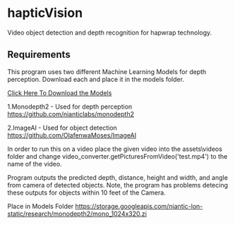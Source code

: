 # hapticVision
Video object detection and depth recognition for hapwrap technology.


Requirements
-----
This program uses two different Machine Learning Models for depth perception. Download each and place it in the models folder.

[Click Here To Download the Models](https://drive.google.com/drive/folders/1xttyp-wezKU9RcIfaCJewzUEHkljIsBt?usp=sharing)

1.Monodepth2 - Used for depth perception
https://github.com/nianticlabs/monodepth2

2.ImageAI - Used for object detection
https://github.com/OlafenwaMoses/ImageAI

In order to run this on a video place the given video into the assets\videos folder and change video_converter.getPicturesFromVideo('test.mp4') to the name of the video.

Program outputs the predicted depth, distance, height and width, and angle from camera of detected objects. Note, the program has problems detecing these outputs for objects within 10 feet of the Camera.


Place in Models Folder
https://storage.googleapis.com/niantic-lon-static/research/monodepth2/mono_1024x320.zi
